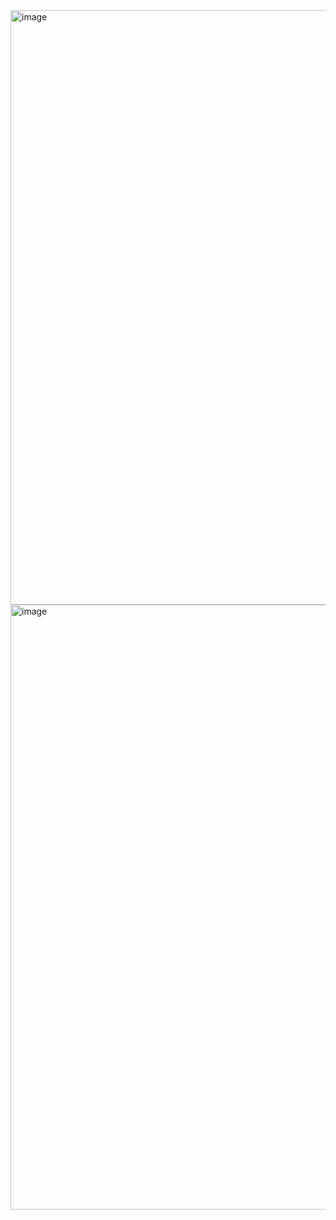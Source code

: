 <img width="1896" height="951" alt="image" src="https://github.com/user-attachments/assets/941f69e9-2c77-4cd9-8489-d37e1885bba5" />


<img width="1902" height="968" alt="image" src="https://github.com/user-attachments/assets/00a589b3-8e62-450d-a721-d1a3750d7f57" />

